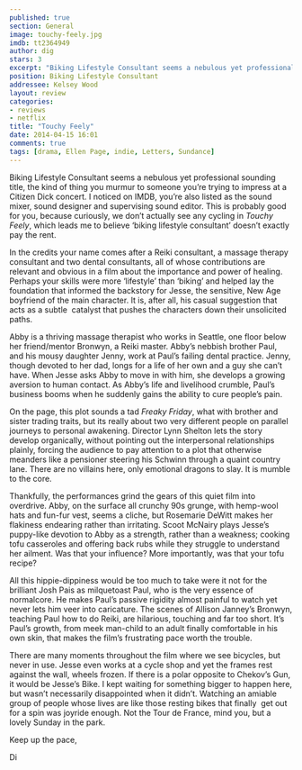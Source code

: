 ```yaml
---
published: true
section: General
image: touchy-feely.jpg
imdb: tt2364949
author: dig
stars: 3
excerpt: "Biking Lifestyle Consultant seems a nebulous yet professional sounding title, the kind of thing you murmur to someone you're trying to impress at a Citizen Dick concert."
position: Biking Lifestyle Consultant
addressee: Kelsey Wood
layout: review
categories:
- reviews
- netflix
title: "Touchy Feely"
date: 2014-04-15 16:01
comments: true
tags: [drama, Ellen Page, indie, Letters, Sundance]
---
```

<p>Biking Lifestyle Consultant seems a nebulous yet professional sounding title, the kind of thing you murmur to someone you&rsquo;re trying to impress at a Citizen Dick concert. I noticed on IMDB, you&rsquo;re also listed as the sound mixer, sound designer and supervising sound editor. This is probably good for you, because curiously, we don&rsquo;t actually see any cycling in <em>Touchy Feely</em>, which leads me to believe &lsquo;biking lifestyle consultant&rsquo; doesn&rsquo;t exactly pay the rent.</p>
<p>In the credits your name comes after a Reiki consultant, a massage therapy consultant and two dental consultants, all of whose contributions are relevant and obvious in a film about the importance and power of healing. Perhaps your skills were more &lsquo;lifestyle&rsquo; than &lsquo;biking&rsquo; and helped lay the foundation that informed the backstory for Jesse, the sensitive, New Age boyfriend of the main character. It is, after all, his casual suggestion that acts as a subtle&nbsp; catalyst that pushes the characters down their unsolicited paths.&nbsp;</p>
<p>Abby is a thriving massage therapist who works in Seattle, one floor below her friend/mentor Bronwyn, a Reiki master. Abby&rsquo;s nebbish brother Paul, and his mousy daughter Jenny, work at Paul&rsquo;s failing dental practice. Jenny, though devoted to her dad, longs for a life of her own and a guy she can&rsquo;t have. When Jesse asks Abby to move in with him, she develops a growing aversion to human contact. As Abby&rsquo;s life and livelihood crumble, Paul&rsquo;s business booms when he suddenly gains the ability to cure people&rsquo;s pain.&nbsp;</p>
<p>On the page, this plot sounds a tad <em>Freaky Friday</em>, what with brother and sister trading traits, but its really about two very different people on parallel journeys to personal awakening. Director Lynn Shelton lets the story develop organically, without pointing out the interpersonal relationships plainly, forcing the audience to pay attention to a plot that otherwise meanders like a pensioner steering his Schwinn through a quaint country lane. There are no villains here, only emotional dragons to slay. It is mumble to the core.</p>
<p>Thankfully, the performances grind the gears of this quiet film into overdrive. Abby, on the surface all crunchy 90s grunge, with hemp-wool hats and fun-fur vest, seems a cliche, but Rosemarie DeWitt makes her flakiness endearing rather than irritating. Scoot McNairy plays Jesse&rsquo;s puppy-like devotion to Abby as a strength, rather than a weakness; cooking tofu casseroles and offering back rubs while they struggle to understand her ailment. Was that your influence? More importantly, was that your tofu recipe?&nbsp;</p>
<p>All this hippie-dippiness would be too much to take were it not for the brilliant Josh Pais as milquetoast Paul, who is the very essence of normalcore. He makes Paul&rsquo;s passive rigidity almost painful to watch yet never lets him veer into caricature. The scenes of Allison Janney&rsquo;s Bronwyn, teaching Paul how to do Reiki, are hilarious, touching and far too short. It&rsquo;s Paul&rsquo;s growth, from meek man-child to an adult finally comfortable in his own skin, that makes the film&rsquo;s frustrating pace worth the trouble. &nbsp;</p>
<p>There are many moments throughout the film where we see bicycles, but never in use. Jesse even works at a cycle shop and yet the frames rest against the wall, wheels frozen. If there is a polar opposite to Chekov&rsquo;s Gun, it would be Jesse&rsquo;s Bike. I kept waiting for something bigger to happen here, but wasn&rsquo;t necessarily disappointed when it didn&rsquo;t. Watching an amiable group of people whose lives are like those resting bikes that finally&nbsp; get out for a spin was joyride enough. Not the Tour de France, mind you, but a lovely Sunday in the park.&nbsp;</p>
<p>Keep up the pace,</p>
<p>Di</p>
